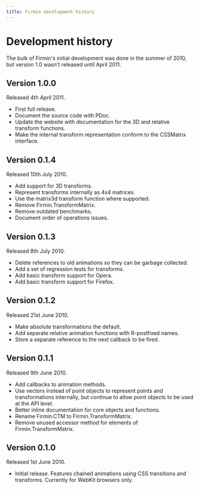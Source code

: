 ```yaml
---
title: Firmin development history
---
```


Development history
===================

The bulk of Firmin's initial development was done in the summer of 2010, but
version 1.0 wasn't released until April 2011.


Version 1.0.0
-------------

Released 4th April 2011.

* First full release.
* Document the source code with PDoc.
* Update the website with documentation for the 3D and relative transform
  functions.
* Make the internal transform representation conform to the CSSMatrix
  interface.


Version 0.1.4
-------------

Released 10th July 2010.

* Add support for 3D transforms.
* Represent transforms internally as 4x4 matrices.
* Use the matrix3d transform function where supported.
* Remove Firmin.TransformMatrix.
* Remove outdated benchmarks.
* Document order of operations issues.


Version 0.1.3
-------------

Released 8th July 2010.

* Delete references to old animations so they can be garbage collected.
* Add a set of regression tests for transforms.
* Add basic transform support for Opera.
* Add basic transform support for Firefox.


Version 0.1.2
-------------

Released 21st June 2010.

* Make absolute transformations the default.
* Add separate relative animation functions with R-postfixed names.
* Store a separate reference to the next callback to be fired.


Version 0.1.1
-------------

Released 9th June 2010.

* Add callbacks to animation methods.
* Use vectors instead of point objects to represent points and transformations
  internally, but continue to allow point objects to be used at the API level.
* Better inline documentation for core objects and functions.
* Rename Firmin.CTM to Firmin.TransformMatrix.
* Remove unused accessor method for elements of Firmin.TransformMatrix.


Version 0.1.0
-------------

Released 1st June 2010.

* Initial release. Features chained animations using CSS transitions and
  transforms. Currently for WebKit browsers only.
